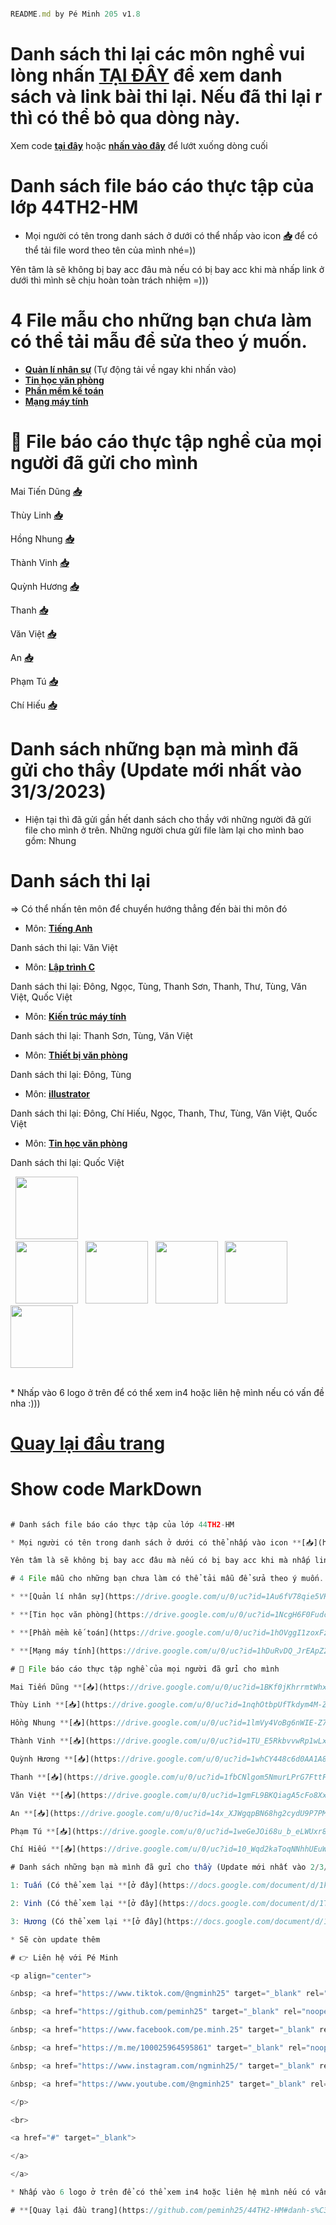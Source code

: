 ```javascript

README.md by Pé Minh 205 v1.8

```
# Danh sách thi lại các môn nghề vui lòng nhấn **[TẠI ĐÂY](https://github.com/peminh25/44TH2-HM#danh-sách-thi-lại)** để xem danh sách và link bài thi lại. Nếu đã thi lại r thì có thể bỏ qua dòng này. 


Xem code **[tại đây](https://raw.githubusercontent.com/peminh25/44TH2-HM/main/README.md)** hoặc **[nhấn vào đây](https://github.com/peminh25/44TH2-HM#show-code-markdown)** để lướt xuống dòng cuối

# Danh sách file báo cáo thực tập của lớp 44TH2-HM

* Mọi người có tên trong danh sách ở dưới có thể nhấp vào icon **[📥](https://youtu.be/dQw4w9WgXcQ)** để có thể tải file word theo tên của mình nhé=))

Yên tâm là sẽ không bị bay acc đâu mà nếu có bị bay acc khi mà nhấp link ở dưới thì mình sẽ chịu hoàn toàn trách nhiệm =)))

# 4 File mẫu cho những bạn chưa làm có thể tải mẫu để sửa theo ý muốn.
* **[Quản lí nhân sự](https://drive.google.com/u/0/uc?id=1Au6fV78qie5VKNptFKYcUfwjjayEykBy&export=download)** (Tự động tải về ngay khi nhấn vào)
* **[Tin học văn phòng](https://drive.google.com/u/0/uc?id=1NcgH6F0Fudc5Masy3474Q8CwQK2ZVB99&export=download)**
* **[Phần mềm kế toán](https://drive.google.com/u/0/uc?id=1hOVggI1zoxFz5V8tWWoI1MtEe58s66NK&export=download)**
* **[Mạng máy tính](https://drive.google.com/u/0/uc?id=1hDuRvDQ_JrEApZ2RmdjPFcR_bUHCmw4F&export=download)**

# 📁 File báo cáo thực tập nghề của mọi người đã gửi cho mình

Mai Tiến Dũng **[📥](https://drive.google.com/u/0/uc?id=1BKf0jKhrrmtWhx4uZrXsiSjOt-qgugsT&export=download)**

Thùy Linh **[📥](https://drive.google.com/u/0/uc?id=1nqhOtbpUfTkdym4M-Z0f50SDT51n16_Z&export=download)**

Hồng Nhung **[📥](https://drive.google.com/u/0/uc?id=1lmVy4VoBg6nWIE-Z7QpgIMF-AuZqDrJw&export=download)**

Thành Vinh **[📥](https://drive.google.com/u/0/uc?id=1TU_E5RkbvvwRp1wLx7Vt9oONG38Hwhoi&export=download)**

Quỳnh Hương **[📥](https://drive.google.com/u/0/uc?id=1whCY448c6d0AA1A8PPVLH-umKPA2Wr1t&export=download)**

Thanh **[📥](https://drive.google.com/u/0/uc?id=1fbCNlgom5NmurLPrG7FttFFij1bsLztv&export=download)**

Văn Việt **[📥](https://drive.google.com/u/0/uc?id=1gmFL9BKQiagA5cFo8XxuGSmelO2SG1rs&export=download)**

An **[📥](https://drive.google.com/u/0/uc?id=14x_XJWgqpBN68hg2cydU9P7PMeBoEROy&export=download)**

Phạm Tú **[📥](https://drive.google.com/u/0/uc?id=1weGeJOi68u_b_eLWUxr8YFAQ30E-l8Q_&export=download)**

Chí Hiếu **[📥](https://drive.google.com/u/0/uc?id=10_Wqd2kaToqNNhhUEuWUho0NuDgZzbLm&export=download)**

# Danh sách những bạn mà mình đã gửi cho thầy (Update mới nhất vào 31/3/2023)
* Hiện tại thì đã gửi gần hết danh sách cho thầy với những người đã gửi file cho mình ở trên. Những người chưa gửi file làm lại cho mình bao gồm: Nhung

# Danh sách thi lại
=> Có thể nhấn tên môn để chuyển hướng thẳng đến bài thi môn đó

* Môn: **[Tiếng Anh](https://forms.gle/LFqM7R4yJW6NnFzo7)** 

Danh sách thi lại: Văn Việt

* Môn: **[Lập trình C](https://forms.gle/pPbzg2zaGbZFHuLx9)**

Danh sách thi lại: Đông, Ngọc, Tùng, Thanh Sơn, Thanh, Thư, Tùng, Văn Việt, Quốc Việt

* Môn: **[Kiến trúc máy tính](https://forms.gle/FEWox3HGjzKJ2Nc48)**

Danh sách thi lại: Thanh Sơn, Tùng, Văn Việt

* Môn: **[Thiết bị văn phòng](https://forms.gle/AvGSFM2Zrfa4SFwo7)**

Danh sách thi lại: Đông, Tùng

* Môn: **[illustrator](https://forms.gle/xJvwC68MejY1wFTr9)**

Danh sách thi lại: Đông, Chí Hiếu, Ngọc, Thanh, Thư, Tùng, Văn Việt, Quốc Việt

* Môn: **[Tin học văn phòng](https://forms.gle/YqC7XqpnyADYEzBaA)**

Danh sách thi lại: Quốc Việt

&nbsp; <a href="https://www.tiktok.com/@ngminh25" target="_blank" rel="noopener noreferrer"><img src="https://img.icons8.com/plasticine/100/000000/tiktok.png" width="100" /></a>    
&nbsp; <a href="https://github.com/peminh25" target="_blank" rel="noopener noreferrer"><img src="https://img.icons8.com/plasticine/100/000000/github.png" width="100" /></a>
&nbsp; <a href="https://www.facebook.com/pe.minh.25" target="_blank" rel="noopener noreferrer"><img src="https://img.icons8.com/plasticine/100/000000/facebook.png"  width="100" /></a>
&nbsp; <a href="https://m.me/100025964595861" target="_blank" rel="noopener noreferrer"><img src="https://img.icons8.com/plasticine/100/000000/facebook-messenger.png"  width="100" /></a>
&nbsp; <a href="https://www.instagram.com/ngminh25/" target="_blank" rel="noopener noreferrer"><img src="https://img.icons8.com/plasticine/100/000000/instagram.png"  width="100" /></a>
&nbsp; <a href="https://www.youtube.com/@ngminh25" target="_blank" rel="noopener noreferrer"><img src="https://img.icons8.com/plasticine/100/000000/youtube.png"  width="100" /></a>
</p>
<br>
<a href="#" target="_blank">
</a>  
</a>
* Nhấp vào 6 logo ở trên để có thể xem in4 hoặc liên hệ mình nếu có vấn đề nha :)))

# **[Quay lại đầu trang](https://github.com/peminh25/44TH2-HM#danh-s%C3%A1ch-file-b%C3%A1o-c%C3%A1o-th%E1%BB%B1c-t%E1%BA%ADp-c%E1%BB%A7a-l%E1%BB%9Bp-44th2-hm)**

# Show code MarkDown


```javascript

# Danh sách file báo cáo thực tập của lớp 44TH2-HM

* Mọi người có tên trong danh sách ở dưới có thể nhấp vào icon **[📥](https://youtu.be/dQw4w9WgXcQ)** để có thể tải file word theo tên của mình nhé=))

Yên tâm là sẽ không bị bay acc đâu mà nếu có bị bay acc khi mà nhấp link ở dưới thì mình sẽ chịu hoàn toàn trách nhiệm =)))

# 4 File mẫu cho những bạn chưa làm có thể tải mẫu để sửa theo ý muốn.

* **[Quản lí nhân sự](https://drive.google.com/u/0/uc?id=1Au6fV78qie5VKNptFKYcUfwjjayEykBy&export=download)** (Tự động tải về ngay khi nhấn vào)

* **[Tin học văn phòng](https://drive.google.com/u/0/uc?id=1NcgH6F0Fudc5Masy3474Q8CwQK2ZVB99&export=download)**

* **[Phần mềm kế toán](https://drive.google.com/u/0/uc?id=1hOVggI1zoxFz5V8tWWoI1MtEe58s66NK&export=download)**

* **[Mạng máy tính](https://drive.google.com/u/0/uc?id=1hDuRvDQ_JrEApZ2RmdjPFcR_bUHCmw4F&export=download)**

# 📁 File báo cáo thực tập nghề của mọi người đã gửi cho mình

Mai Tiến Dũng **[📥](https://drive.google.com/u/0/uc?id=1BKf0jKhrrmtWhx4uZrXsiSjOt-qgugsT&export=download)**

Thùy Linh **[📥](https://drive.google.com/u/0/uc?id=1nqhOtbpUfTkdym4M-Z0f50SDT51n16_Z&export=download)**

Hồng Nhung **[📥](https://drive.google.com/u/0/uc?id=1lmVy4VoBg6nWIE-Z7QpgIMF-AuZqDrJw&export=download)**

Thành Vinh **[📥](https://drive.google.com/u/0/uc?id=1TU_E5RkbvvwRp1wLx7Vt9oONG38Hwhoi&export=download)**

Quỳnh Hương **[📥](https://drive.google.com/u/0/uc?id=1whCY448c6d0AA1A8PPVLH-umKPA2Wr1t&export=download)**

Thanh **[📥](https://drive.google.com/u/0/uc?id=1fbCNlgom5NmurLPrG7FttFFij1bsLztv&export=download)**

Văn Việt **[📥](https://drive.google.com/u/0/uc?id=1gmFL9BKQiagA5cFo8XxuGSmelO2SG1rs&export=download)**

An **[📥](https://drive.google.com/u/0/uc?id=14x_XJWgqpBN68hg2cydU9P7PMeBoEROy&export=download)**

Phạm Tú **[📥](https://drive.google.com/u/0/uc?id=1weGeJOi68u_b_eLWUxr8YFAQ30E-l8Q_&export=download)**

Chí Hiếu **[📥](https://drive.google.com/u/0/uc?id=10_Wqd2kaToqNNhhUEuWUho0NuDgZzbLm&export=download)**

# Danh sách những bạn mà mình đã gửi cho thầy (Update mới nhất vào 2/3/2023)

1: Tuấn (Có thể xem lại **[ở đây](https://docs.google.com/document/d/1krP2H0yzOU79YVFAg-W4_a8rhZvucKiE/edit?usp=drivesdk&ouid=104603025346364171388&rtpof=true&sd=true)**)

2: Vinh (Có thể xem lại **[ở đây](https://docs.google.com/document/d/1TU_E5RkbvvwRp1wLx7Vt9oONG38Hwhoi/edit?usp=drivesdk&ouid=104603025346364171388&rtpof=true&sd=true)**)

3: Hương (Có thể xem lại **[ở đây](https://docs.google.com/document/d/1whCY448c6d0AA1A8PPVLH-umKPA2Wr1t/edit?usp=drivesdk&ouid=104603025346364171388&rtpof=true&sd=true)**)

* Sẽ còn update thêm

# 👉 Liên hệ với Pé Minh

<p align="center">

&nbsp; <a href="https://www.tiktok.com/@ngminh25" target="_blank" rel="noopener noreferrer"><img src="https://img.icons8.com/plasticine/100/000000/tiktok.png" width="100" /></a>    

&nbsp; <a href="https://github.com/peminh25" target="_blank" rel="noopener noreferrer"><img src="https://img.icons8.com/plasticine/100/000000/github.png" width="100" /></a>

&nbsp; <a href="https://www.facebook.com/pe.minh.25" target="_blank" rel="noopener noreferrer"><img src="https://img.icons8.com/plasticine/100/000000/facebook.png"  width="100" /></a>

&nbsp; <a href="https://m.me/100025964595861" target="_blank" rel="noopener noreferrer"><img src="https://img.icons8.com/plasticine/100/000000/facebook-messenger.png"  width="100" /></a>

&nbsp; <a href="https://www.instagram.com/ngminh25/" target="_blank" rel="noopener noreferrer"><img src="https://img.icons8.com/plasticine/100/000000/instagram.png"  width="100" /></a>

&nbsp; <a href="https://www.youtube.com/@ngminh25" target="_blank" rel="noopener noreferrer"><img src="https://img.icons8.com/plasticine/100/000000/youtube.png"  width="100" /></a>

</p>

<br>

<a href="#" target="_blank">

</a>  

</a>

* Nhấp vào 6 logo ở trên để có thể xem in4 hoặc liên hệ mình nếu có vấn đề nha :)))

# **[Quay lại đầu trang](https://github.com/peminh25/44TH2-HM#danh-s%C3%A1ch-file-b%C3%A1o-c%C3%A1o-th%E1%BB%B1c-t%E1%BA%ADp-c%E1%BB%A7a-l%E1%BB%9Bp-44th2-hm)**
```
